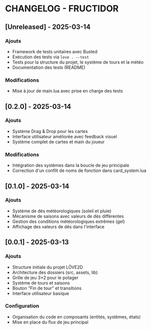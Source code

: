 # CHANGELOG - FRUCTIDOR

## [Unreleased] - 2025-03-14

### Ajouts
- Framework de tests unitaires avec Busted
- Exécution des tests via `love . --test`
- Tests pour la structure du projet, le système de tours et la météo
- Documentation des tests (README)

### Modifications
- Mise à jour de main.lua avec prise en charge des tests

## [0.2.0] - 2025-03-14

### Ajouts
- Système Drag & Drop pour les cartes
- Interface utilisateur améliorée avec feedback visuel
- Système complet de cartes et main du joueur

### Modifications
- Intégration des systèmes dans la boucle de jeu principale
- Correction d'un conflit de noms de fonction dans card_system.lua

## [0.1.0] - 2025-03-14

### Ajouts
- Système de dés météorologiques (soleil et pluie)
- Mécanisme de saisons avec valeurs de dés différentes
- Gestion des conditions météorologiques extrêmes (gel)
- Affichage des valeurs de dés dans l'interface

## [0.0.1] - 2025-03-13

### Ajouts
- Structure initiale du projet LÖVE2D
- Architecture des dossiers (src, assets, lib)
- Grille de jeu 3×2 pour le potager
- Système de tours et saisons
- Bouton "Fin de tour" et transitions
- Interface utilisateur basique

### Configuration
- Organisation du code en composants (entités, systèmes, états)
- Mise en place du flux de jeu principal